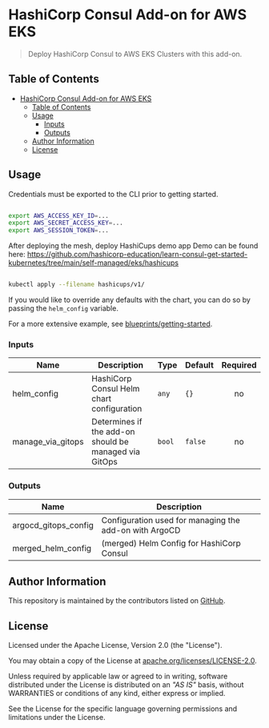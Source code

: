 # HashiCorp Consul Add-on for AWS EKS

> Deploy HashiCorp Consul to AWS EKS Clusters with this add-on.

## Table of Contents

- [HashiCorp Consul Add-on for AWS EKS](#hashicorp-consul-add-on-for-aws-eks)
  - [Table of Contents](#table-of-contents)
  - [Usage](#usage)
    - [Inputs](#inputs)
    - [Outputs](#outputs)
  - [Author Information](#author-information)
  - [License](#license)

## Usage
Credentials must be exported to the CLI prior to getting started.

```sh

export AWS_ACCESS_KEY_ID=... 
export AWS_SECRET_ACCESS_KEY=...
export AWS_SESSION_TOKEN=...

```

After deploying the mesh, deploy HashiCups demo app
Demo can be found here: https://github.com/hashicorp-education/learn-consul-get-started-kubernetes/tree/main/self-managed/eks/hashicups 

```sh

kubectl apply --filename hashicups/v1/

```

If you would like to override any defaults with the chart, you can do so by passing the `helm_config` variable.

For a more extensive example, see [blueprints/getting-started](./blueprints/getting-started/).


<!-- BEGIN_TF_DOCS -->
### Inputs

| Name | Description | Type | Default | Required |
|------|-------------|------|---------|:--------:|
| helm_config | HashiCorp Consul Helm chart configuration | `any` | `{}` | no |
| manage_via_gitops | Determines if the add-on should be managed via GitOps | `bool` | `false` | no |

### Outputs

| Name | Description |
|------|-------------|
| argocd_gitops_config | Configuration used for managing the add-on with ArgoCD |
| merged_helm_config | (merged) Helm Config for HashiCorp Consul |
<!-- END_TF_DOCS -->

## Author Information

This repository is maintained by the contributors listed on [GitHub](https://github.com/hashicorp/terraform-aws-hashicorp-consul-eks-addon/graphs/contributors).

## License

Licensed under the Apache License, Version 2.0 (the "License").

You may obtain a copy of the License at [apache.org/licenses/LICENSE-2.0](http://www.apache.org/licenses/LICENSE-2.0).

Unless required by applicable law or agreed to in writing, software distributed under the License is distributed on an _"AS IS"_ basis, without WARRANTIES or conditions of any kind, either express or implied.

See the License for the specific language governing permissions and limitations under the License.